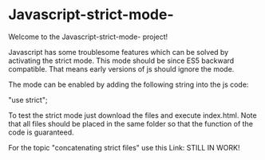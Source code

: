 # Javascript-strict-mode-

Welcome to the Javascript-strict-mode- project!

Javascript has some troublesome features which can be solved by activating the strict mode. This mode should be since ES5 backward compatible. That means early versions of js should ignore the mode.

The mode can be enabled by adding the following string into the js code:

"use strict";

To test the strict mode just download the files and execute index.html. Note that all files should be placed in the same folder so that the function of the code is guaranteed.

For the topic "concatenating strict files" use this Link: STILL IN WORK!
